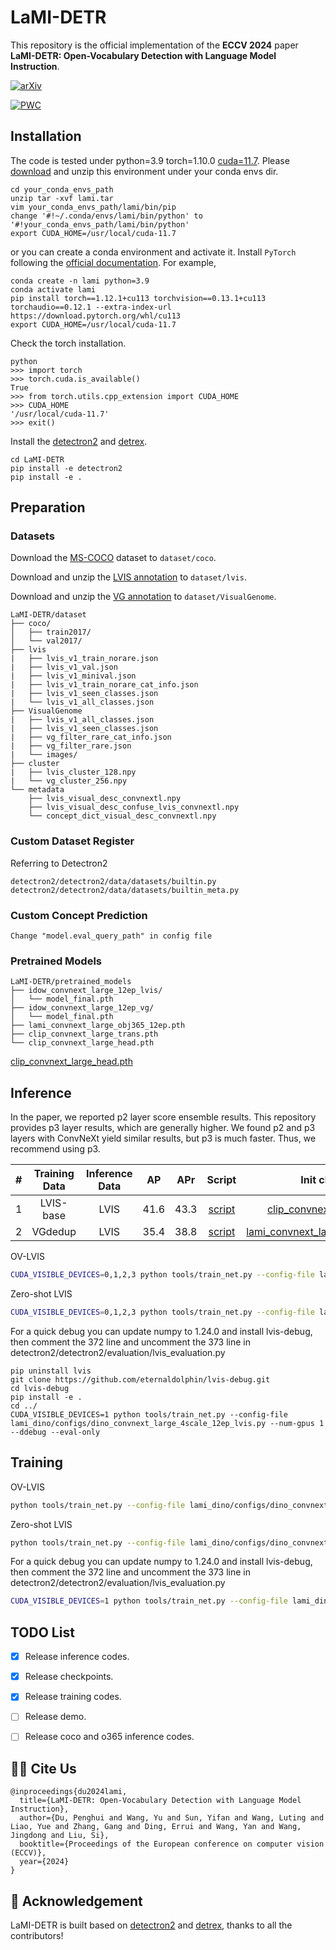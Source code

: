 # LaMI-DETR

This repository is the official implementation of the **ECCV 2024** paper **LaMI-DETR: Open-Vocabulary Detection with Language Model Instruction**.

[![arXiv](https://img.shields.io/badge/Arxiv-2407.11335-b31b1b.svg?logo=arXiv)](https://arxiv.org/pdf/2407.11335)

[![PWC](https://img.shields.io/endpoint.svg?url=https://paperswithcode.com/badge/lami-detr-open-vocabulary-detection-with/open-vocabulary-object-detection-on-lvis-v1-0)](https://paperswithcode.com/sota/open-vocabulary-object-detection-on-lvis-v1-0?p=lami-detr-open-vocabulary-detection-with)

## Installation
The code is tested under python=3.9 torch=1.10.0 [cuda=11.7](https://drive.google.com/file/d/1A57019pFuRRjaQAVAv_lfeWWBWadfcgE/view?usp=sharing). Please [download](https://drive.google.com/file/d/1nIq4gAHvNYSaC_dnozVtHeTH0Rsw-DHY/view?usp=sharing) and unzip this environment under your conda envs dir.
```shell
cd your_conda_envs_path
unzip tar -xvf lami.tar
vim your_conda_envs_path/lami/bin/pip
change '#!~/.conda/envs/lami/bin/python' to '#!your_conda_envs_path/lami/bin/python'
export CUDA_HOME=/usr/local/cuda-11.7
```

or you can create a conda environment and activate it. Install `PyTorch` following the [official documentation](https://pytorch.org/).
For example,
```shell
conda create -n lami python=3.9
conda activate lami
pip install torch==1.12.1+cu113 torchvision==0.13.1+cu113 torchaudio==0.12.1 --extra-index-url https://download.pytorch.org/whl/cu113
export CUDA_HOME=/usr/local/cuda-11.7
```

Check the torch installation.
```shell
python
>>> import torch
>>> torch.cuda.is_available()
True
>>> from torch.utils.cpp_extension import CUDA_HOME
>>> CUDA_HOME
'/usr/local/cuda-11.7'
>>> exit()
```

Install the [detectron2](https://github.com/facebookresearch/detectron2) and [detrex](https://github.com/IDEA-Research/detrex).
```shell
cd LaMI-DETR
pip install -e detectron2
pip install -e .
```


## Preparation

### Datasets
Download the [MS-COCO](https://cocodataset.org/#download) dataset to `dataset/coco`.

Download and unzip the [LVIS annotation](https://drive.google.com/file/d/1k-o3Dxsj_qAvzR7bszrMoaY0DOwRZfEX/view?usp=sharing) to `dataset/lvis`.

Download and unzip the [VG annotation](https://drive.google.com/file/d/1ug8aeapoodZ4AYJjaAJIxbLSWKJWwqck/view?usp=sharing) to `dataset/VisualGenome`.
```text
LaMI-DETR/dataset   
├── coco/ 
│   ├── train2017/
│   └── val2017/
├── lvis
|   ├── lvis_v1_train_norare.json
|   ├── lvis_v1_val.json
|   ├── lvis_v1_minival.json
|   ├── lvis_v1_train_norare_cat_info.json
|   ├── lvis_v1_seen_classes.json
|   └── lvis_v1_all_classes.json
├── VisualGenome
|   ├── lvis_v1_all_classes.json
|   ├── lvis_v1_seen_classes.json
|   ├── vg_filter_rare_cat_info.json
|   ├── vg_filter_rare.json
|   └── images/
├── cluster
|   ├── lvis_cluster_128.npy
|   └── vg_cluster_256.npy
└── metadata 
    ├── lvis_visual_desc_convnextl.npy
    ├── lvis_visual_desc_confuse_lvis_convnextl.npy
    └── concept_dict_visual_desc_convnextl.npy

```

### Custom Dataset Register
Referring to Detectron2  
```text
detectron2/detectron2/data/datasets/builtin.py  
detectron2/detectron2/data/datasets/builtin_meta.py  
```

### Custom Concept Prediction
```text
Change "model.eval_query_path" in config file
```

### Pretrained Models
```text
LaMI-DETR/pretrained_models   
├── idow_convnext_large_12ep_lvis/ 
│   └── model_final.pth
├── idow_convnext_large_12ep_vg/
│   └── model_final.pth
├── lami_convnext_large_obj365_12ep.pth
├── clip_convnext_large_trans.pth
└── clip_convnext_large_head.pth
```
[clip_convnext_large_head.pth](https://drive.google.com/file/d/1Jr9mfnAyiSGjsh09X0pqspuagsMyzHSS/view?usp=sharing)


## Inference  
In the paper, we reported p2 layer score ensemble results. This repository provides p3 layer results, which are generally higher. We found p2 and p3 layers with ConvNeXt yield similar results, but p3 is much faster. Thus, we recommend using p3.

|  #  |  Training Data  |  Inference Data  |   AP   |   APr   |                                Script                                | Init checkpoint | Checkpoint |
|:---:|:---------------:|:----------------:|:------:|:-------:|:--------------------------------------------------------------------:|:----------:|:----------:|
|  1  |    LVIS-base    |        LVIS      |  41.6  |   43.3  |  [script](lami_dino/configs/dino_convnext_large_4scale_12ep_lvis.py)   | [clip_convnext_large_trans.pth](https://drive.google.com/file/d/1jwWmB80oJi2x8YBZTeSX_pgMggsi67GJ/view?usp=sharing)  | [idow_convnext_large_12ep_lvis/model_final.pth](https://drive.google.com/file/d/1DRIYuaW4oV_ghFLRX2VG-cALWsF0fxyk/view?usp=sharing)  |
|  2  |    VGdedup      |        LVIS      |  35.4  |   38.8  | [script](lami_dino/configs/dino_convnext_large_4scale_12ep_vg.py) | [lami_convnext_large_obj365_12ep.pth](https://drive.google.com/file/d/12OsjOCapOiRsOlTx1YYeJ3PkSiH_zRrK/view?usp=sharing)  | [idow_convnext_large_12ep_vg/model_final.pth](https://drive.google.com/file/d/1p5ROlpMeLml4Nns2sByv80RO8F4QVgUn/view?usp=sharing)  |


OV-LVIS 
```bash
CUDA_VISIBLE_DEVICES=0,1,2,3 python tools/train_net.py --config-file lami_dino/configs/dino_convnext_large_4scale_12ep_lvis.py --num-gpus 4 --eval-only train.init_checkpoint=pretrained_models/idow_convnext_large_12ep_lvis/model_final.pth
```
Zero-shot LVIS 
```bash
CUDA_VISIBLE_DEVICES=0,1,2,3 python tools/train_net.py --config-file lami_dino/configs/dino_convnext_large_4scale_12ep_vg.py --num-gpus 4 --eval-only train.init_checkpoint=pretrained_models/idow_convnext_large_12ep_vg/model_final.pth
```
For a quick debug you can update numpy to 1.24.0 and install lvis-debug, then comment the 372 line and uncomment the 373 line in detectron2/detectron2/evaluation/lvis_evaluation.py 
```
pip uninstall lvis
git clone https://github.com/eternaldolphin/lvis-debug.git
cd lvis-debug
pip install -e .
cd ../
CUDA_VISIBLE_DEVICES=1 python tools/train_net.py --config-file lami_dino/configs/dino_convnext_large_4scale_12ep_lvis.py --num-gpus 1 --ddebug --eval-only
```


## Training
OV-LVIS 
```bash
python tools/train_net.py --config-file lami_dino/configs/dino_convnext_large_4scale_12ep_lvis.py --num-gpus 8 train.init_checkpoint=pretrained_models/clip_convnext_large_trans.pth
```
Zero-shot LVIS 
```bash
python tools/train_net.py --config-file lami_dino/configs/dino_convnext_large_4scale_12ep_vg.py --num-gpus 8 train.init_checkpoint=pretrained_models/lami_convnext_large_obj365_12ep.pth
```
For a quick debug you can update numpy to 1.24.0 and install lvis-debug, then comment the 372 line and uncomment the 373 line in detectron2/detectron2/evaluation/lvis_evaluation.py 
```bash
CUDA_VISIBLE_DEVICES=1 python tools/train_net.py --config-file lami_dino/configs/dino_convnext_large_4scale_12ep_lvis.py --num-gpus 1 --ddebug
```


## TODO List
- [x] Release inference codes.
- [x] Release checkpoints.
- [x] Release training codes.
- [ ] Release demo.
- [ ] Release coco and o365 inference codes.


## 🤝🏼 Cite Us

```
@inproceedings{du2024lami,
  title={LaMI-DETR: Open-Vocabulary Detection with Language Model Instruction},
  author={Du, Penghui and Wang, Yu and Sun, Yifan and Wang, Luting and Liao, Yue and Zhang, Gang and Ding, Errui and Wang, Yan and Wang, Jingdong and Liu, Si},
  booktitle={Proceedings of the European conference on computer vision (ECCV)},
  year={2024}
}
```

## 💖 Acknowledgement
<span id="acknowledgement"></span>
LaMI-DETR is built based on [detectron2](https://github.com/facebookresearch/detectron2) and [detrex](https://github.com/IDEA-Research/detrex), thanks to all the contributors!

